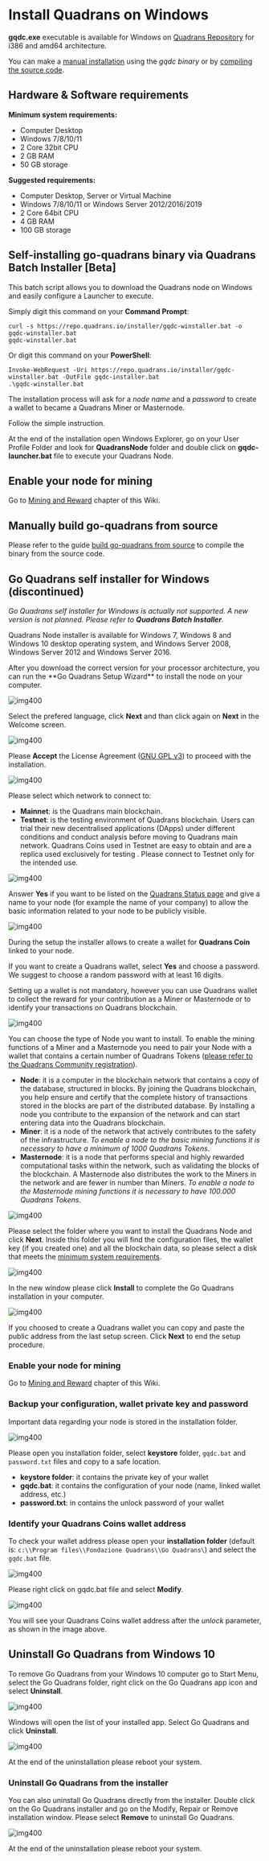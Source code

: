 Install Quadrans on Windows
========================

**gqdc.exe** executable is available for Windows on [Quadrans Repository](https://repo.quadrans.io/windows/) for i386 and amd64 architecture.

You can make a [manual installation](#useful-options-for-manual-installations) using the *gqdc binary* or by [compiling the source code](#manually-build-go-quadrans-from-source).

## Hardware & Software requirements

**Minimum system requirements:**

* Computer Desktop
* Windows 7/8/10/11
* 2 Core 32bit CPU
* 2 GB RAM
* 50 GB storage

**Suggested requirements:**

* Computer Desktop, Server or Virtual Machine
* Windows 7/8/10/11 or Windows Server 2012/2016/2019
* 2 Core 64bit CPU
* 4 GB RAM
* 100 GB storage

## Self-installing go-quadrans binary via Quadrans Batch Installer [Beta]

This batch script allows you to download the Quadrans node on Windows and easily configure a Launcher to execute.

Simply digit this command on your **Command Prompt**:

``` batch
curl -s https://repo.quadrans.io/installer/gqdc-winstaller.bat -o gqdc-winstaller.bat
gqdc-winstaller.bat
``` 

Or digit this command on your **PowerShell**:

``` batch
Invoke-WebRequest -Uri https://repo.quadrans.io/installer/gqdc-winstaller.bat -OutFile gqdc-installer.bat 
.\gqdc-winstaller.bat
``` 

The installation process will ask for a *node name* and a *password* to create a wallet to became a Quadrans Miner or Masternode.

Follow the simple instruction.

At the end of the installation open Windows Explorer, go on your User Profile Folder and look for **QuadransNode** folder and double click on **gqdc-launcher.bat** file to execute your Quadrans Node.

## Enable your node for mining

Go to [Mining and Reward](../../cryptocurrencies/mining_and_reward) chapter of this Wiki.

## Manually build go-quadrans from source

Please refer to the guide [build go-quadrans from source](../build/source-code) to compile the binary from the source code.

## Go Quadrans self installer for Windows (**discontinued**)

*Go Quadrans self installer for Windows is actually not supported. A new version is not planned. Please refer to **Quadrans Batch Installer**.*

Quadrans Node installer is available for Windows 7, Windows 8 and Windows 10 desktop operating system, and Windows Server 2008, Windows Server 2012 and Windows Server 2016.

After you download the correct version for your processor architecture, you can run the \*\*Go Quadrans Setup Wizard\*\* to install the node on your computer.

![img400](../../_static/images/nodes/go-quadrans-windows-installer-1.png)

Select the prefered language, click **Next** and than click again on **Next** in the Welcome screen.


![img400](../../_static/images/nodes/go-quadrans-windows-installer-2.png)

Please **Accept** the License Agreement ([GNU GPL v3](https://www.gnu.org/licenses/quick-guide-gplv3.html)) to proceed with the installation.

![img400](../../_static/images/nodes/go-quadrans-windows-installer-3.png)

Please select which network to connect to:

* **Mainnet**: is the Quadrans main blockchain.
* **Testnet**: is the testing environment of Quadrans blockchain. Users can trial their new decentralised applications (DApps) under different conditions and conduct analysis before moving to Quadrans main network. Quadrans Coins used in Testnet are easy to obtain and are a replica used exclusively for testing . Please connect to Testnet only for the intended use.

![img400](../../_static/images/nodes/go-quadrans-windows-installer-4.png)

Answer **Yes** if you want to be listed on the [Quadrans Status page](https://status.quadrans.io) and give a name to your node (for example the name of your company) to allow the basic information related to your node to be publicly visible.

![img400](../../_static/images/nodes/go-quadrans-windows-installer-5.png)

During the setup the installer allows to create a wallet for **Quadrans Coin** linked to your node.

If you want to create a Quadrans wallet, select **Yes** and choose a password. We suggest to choose a random password with at least 16 digits.

Setting up a wallet is not mandatory, however you can use Quadrans wallet to collect the reward for your contribution as a Miner or Masternode or to identify your transactions on Quadrans blockchain.

![img400](../../_static/images/nodes/go-quadrans-windows-installer-6.png)

You can choose the type of Node you want to install. To enable the mining functions of a Miner and a Masternode you need to pair your Node with a wallet that contains a certain number of Quadrans Tokens ([please refer to the Quadrans Community registration](https://quadrans.io/get-started)).

* **Node**: it is a computer in the blockchain network that contains a copy of the database, structured in blocks. By joining the Quadrans blockchain, you help ensure and certify that the complete history of transactions stored in the blocks are part of the distributed database. By installing a node you contribute to the expansion of the network and can start entering data into the Quadrans blockchain.
* **Miner**: it is a node of the network that actively contributes to the safety of the infrastructure. *To enable a node to the basic mining functions it is necessary to have a minimum of 1000 Quadrans Tokens*.
* **Masternode**: it is a node that performs special and highly rewarded computational tasks within the network, such as validating the blocks of the blockchain. A Masternode also distributes the work to the Miners in the network and are fewer in number than Miners. *To enable a node to the Masternode mining functions it is necessary to have 100.000 Quadrans Tokens*.

![img400](../../_static/images/nodes/go-quadrans-windows-installer-7.png)

Please select the folder where you want to install the Quadrans Node and click **Next**. Inside this folder you will find the configuration files, the wallet key (if you created one) and all the blockchain data, so please select a disk that meets the [minimum system requirements](#hardware_software_requirements).

![img400](../../_static/images/nodes/go-quadrans-windows-installer-8.png)

In the new window please click **Install** to complete the Go Quadrans installation in your computer.

![img400](../../_static/images/nodes/go-quadrans-windows-installer-9.png)

If you choosed to create a Quadrans wallet you can copy and paste the public address from the last setup screen. Click **Next** to end the setup procedure.

### Enable your node for mining

Go to [Mining and Reward](../../cryptocurrencies/mining_and_reward) chapter of this Wiki.

### Backup your configuration, wallet private key and password

Important data regarding your node is stored in the installation folder.

![img400](../../_static/images/nodes/quadrans-wallet-1.png)

Please open you installation folder, select **keystore** folder, `gqdc.bat` and `password.txt` files and copy to a safe location.

* **keystore folder**: it contains the private key of your wallet
* **gqdc.bat**: it contains the configuration of your node (name, linked wallet address, etc.)
* **password.txt**: in contains the unlock password of your wallet

### Identify your Quadrans Coins wallet address

To check your wallet address please open your **installation folder** (default is: `c:\\Program files\\Fondazione Quadrans\\Go Quadrans\`) and select the `gqdc.bat` file.

![img400](../../_static/images/nodes/quadrans-wallet-2.png)

Please right click on gqdc.bat file and select **Modify**.

![img400](../../_static/images/nodes/quadrans-wallet-3.png)

You will see your Quadrans Coins wallet address after the *unlock* parameter, as shown in the image above.

## Uninstall Go Quadrans from Windows 10

To remove Go Quadrans from your Windows 10 computer go to Start Menu, select the Go Quadrans folder, right click on the Go Quadrans app icon and select **Uninstall**.

![img400](../../_static/images/nodes/go-quadrans-windows-installer-uninstall-u1.png)

Windows will open the list of your installed app. Select Go Quadrans and click **Uninstall**.

![img400](../../_static/images/nodes/go-quadrans-windows-installer-uninstall-u2.png)

At the end of the uninstallation please reboot your system.

### Uninstall Go Quadrans from the installer

You can also uninstall Go Quadrans directly from the installer. Double click on the Go Quadrans installer and go on the Modify, Repair or Remove installation window. Please select **Remove** to uninstall Go Quadrans.

![img400](../../_static/images/nodes/go-quadrans-windows-installer-uninstall-u3.png)

At the end of the uninstallation please reboot your system.
